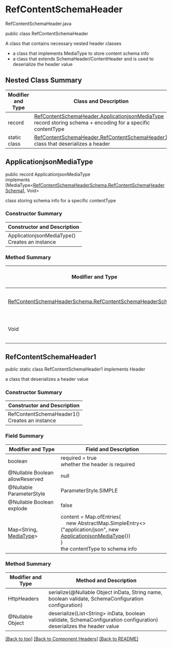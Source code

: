 # RefContentSchemaHeader
RefContentSchemaHeader.java

public class RefContentSchemaHeader

A class that contains necessary nested header classes
- a class that implements MediaType to store content schema info
- a class that extends SchemaHeader/ContentHeader and is used to deserialize the header value

## Nested Class Summary
| Modifier and Type | Class and Description |
| ----------------- | --------------------- |
| record | [RefContentSchemaHeader.ApplicationjsonMediaType](#applicationjsonmediatype)<br>record storing schema + encoding for a specific contentType |
| static class | [RefContentSchemaHeader.RefContentSchemaHeader1](#refcontentschemaheader1)<br>class that deserializes a header |


## ApplicationjsonMediaType
public record ApplicationjsonMediaType<br>
implements [MediaType<[RefContentSchemaHeaderSchema.RefContentSchemaHeaderSchema1](../../components/headers/refcontentschemaheader/content/applicationjson/RefContentSchemaHeaderSchema.md#refcontentschemaheaderschema1), Void>

class storing schema info for a specific contentType

### Constructor Summary
| Constructor and Description |
| --------------------------- |
| ApplicationjsonMediaType()<br>Creates an instance |

### Method Summary
| Modifier and Type | Method and Description |
| ----------------- | ---------------------- |
| [RefContentSchemaHeaderSchema.RefContentSchemaHeaderSchema1](../../components/headers/refcontentschemaheader/content/applicationjson/RefContentSchemaHeaderSchema.md#refcontentschemaheaderschema1) | schema()<br>the schema for this MediaType |
| Void | encoding()<br>the encoding info |

## RefContentSchemaHeader1
public static class RefContentSchemaHeader1 implements Header<br>

a class that deserializes a header value

### Constructor Summary
| Constructor and Description |
| --------------------------- |
| RefContentSchemaHeader1()<br>Creates an instance |

### Field Summary
| Modifier and Type | Field and Description |
| ----------------- | --------------------- |
| boolean | required = true<br>whether the header is required |
| @Nullable Boolean allowReserved | null |
| @Nullable ParameterStyle | ParameterStyle.SIMPLE |
| @Nullable Boolean explode | false |
| Map<String, [MediaType](#mediatype)> | content =  Map.ofEntries(<br>&nbsp;&nbsp;&nbsp;&nbsp;new AbstractMap.SimpleEntry<>("application/json", new [ApplicationjsonMediaType](#applicationjsonmediatype)())<br>)<br>the contentType to schema info |

### Method Summary
| Modifier and Type | Method and Description |
| ----------------- | ---------------------- |
| HttpHeaders | serialize(@Nullable Object inData, String name, boolean validate, SchemaConfiguration configuration) |
| @Nullable Object | deserialize(List&lt;String&gt; inData, boolean validate, SchemaConfiguration configuration)<br>deserializes the header value |

[[Back to top]](#top) [[Back to Component Headers]](../../../README.md#Component-Headers) [[Back to README]](../../../README.md)
